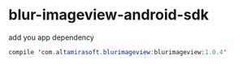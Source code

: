 # blur-imageview-android-sdk



add you app dependency

```java
compile 'com.altamirasoft.blurimageview:blurimageview:1.0.4'
```




